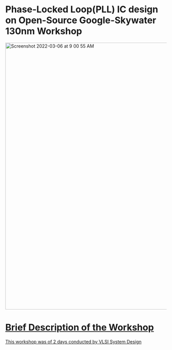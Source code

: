 # Phase-Locked Loop(PLL) IC design on Open-Source Google-Skywater 130nm Workshop

<a href="https://www.vlsisystemdesign.com/pll-design-using-sky130/"><img width="833" alt="Screenshot 2022-03-06 at 9 00 55 AM" src="https://user-images.githubusercontent.com/77117825/156908010-9d44ba40-339d-4047-97e7-cbef360f11a5.png">

# Brief Description of the Workshop
  
This workshop was of 2 days conducted by [VLSI System Design](https://www.vlsisystemdesign.com/)
